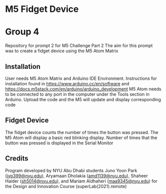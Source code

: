 # M5 Fidget Device
# Group 4
Repository for prompt 2 for M5 Challenge Part 2
The aim for this prompt was to create a fidget device using the M5 Atom Matrix

## Installation ## 
User needs M5 Atom Matrix and Arduino IDE Environment. Instructions for installation found in https://www.arduino.cc/en/software and https://docs.m5stack.com/en/arduino/arduino_development
M5 Atom needs to be connected to any port in the computer under the Tools section in Arduino. Upload the code and the M5 will update and display corresponding code

## Fidget Device ##
The fidget device counts the number of times the button was pressed. The M5 Atom will display a basic red blinking display. 
Number of times that the button was pressed is displayed in the Serial Monitor

## Credits ##
Program developed by NYU Abu Dhabi students Juno Yoon Park (jyp399@nyu.edu), Aryamaan Dholakia (amd1139@nyu.edu), Shaheer Haider (sh5014@nyu.edu), and Mariam Aldhaheri (maa9345@nyu.edu) for the Design and Innovation Course (superLab(2021).remote)
